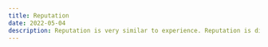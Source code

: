 ```yaml
---
title: Reputation
date: 2022-05-04     
description: Reputation is very similar to experience. Reputation is divided into a number of different levels for which players must earn reputation points to progress through. Higher reputation levels generally require more points than the previous level to progress.  
---
```

